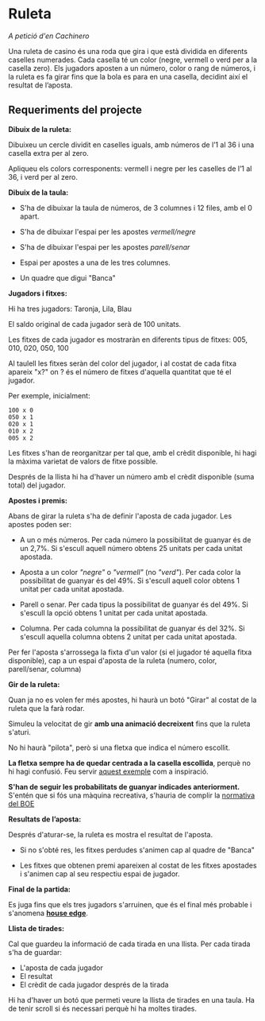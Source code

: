 # Ruleta

*A petició d'en Cachinero*

Una ruleta de casino és una roda que gira i que està dividida en diferents caselles numerades. Cada casella té un color (negre, vermell o verd per a la casella zero). Els jugadors aposten a un número, color o rang de números, i la ruleta es fa girar fins que la bola es para en una casella, decidint així el resultat de l’aposta.

## Requeriments del projecte

**Dibuix de la ruleta:**

Dibuixeu un cercle dividit en caselles iguals, amb números de l’1 al 36 i una casella extra per al zero.

Apliqueu els colors corresponents: vermell i negre per les caselles de l’1 al 36, i verd per al zero.

**Dibuix de la taula:**

- S'ha de dibuixar la taula de números, de 3 columnes i 12 files, amb el 0 apart.

- S'ha de dibuixar l'espai per les apostes *vermell/negre*

- S'ha de dibuixar l'espai per les apostes *parell/senar*

- Espai per apostes a una de les tres columnes.

- Un quadre que digui "Banca"

**Jugadors i fitxes:**

Hi ha tres jugadors: Taronja, Lila, Blau

El saldo original de cada jugador serà de 100 unitats.

Les fitxes de cada jugador es mostraràn en diferents tipus de fitxes: 005, 010, 020, 050, 100

Al taulell les fitxes seràn del color del jugador, i al costat de cada fitxa apareix "x?" on ? és el número de fitxes d'aquella quantitat que té el jugador.

Per exemple, inicialment:
```text
100 x 0
050 x 1
020 x 1
010 x 2
005 x 2
```

Les fitxes s'han de reorganitzar per tal que, amb el crèdit disponible, hi hagi la màxima varietat de valors de fitxe possible.

Després de la llista hi ha d'haver un número amb el crèdit disponible (suma total) del jugador.

**Apostes i premis:**

Abans de girar la ruleta s'ha de definir l'aposta de cada jugador. Les apostes poden ser:

- A un o més números. Per cada número la possibilitat de guanyar és de un 2,7%. Si s'escull aquell número obtens 25 unitats per cada unitat apostada.

- Aposta a un color *"negre"* o *"vermell"* (no *"verd"*). Per cada color la possibilitat de guanyar és del 49%. Si s'escull aquell color obtens 1 unitat per cada unitat apostada.

- Parell o senar. Per cada tipus la possibilitat de guanyar és del 49%. Si s'escull la opció obtens 1 unitat per cada unitat apostada.

- Columna. Per cada columna la possibilitat de guanyar és del 32%. Si s'escull aquella columna obtens 2 unitat per cada unitat apostada.

Per fer l'aposta s'arrossega la fixta d'un valor (si el jugador té aquella fitxa disponible), cap a un espai d'aposta de la ruleta (numero, color, parell/senar, columna)

**Gir de la ruleta:**

Quan ja no es volen fer més apostes, hi haurà un botó "Girar" al costat de la ruleta que la farà rodar.

Simuleu la velocitat de gir **amb una animació decreixent** fins que la ruleta s'aturi.

No hi haurà "pilota", però si una fletxa que indica el número escollit.

**La fletxa sempre ha de quedar centrada a la casella escollida**, perquè no hi hagi confusió. Feu servir [aquest exemple](https://optimisme.github.io/roulette/) com a inspiració.

**S'han de seguir les probabilitats de guanyar indicades anteriorment.** S'entén que si fós una màquina recreativa, s'hauria de complir la [normativa del BOE](https://www.boe.es/buscar/pdf/1998/BOE-A-1998-23945-consolidado.pdf)

**Resultats de l’aposta:**

Després d'aturar-se, la ruleta es mostra el resultat de l'aposta.

- Si no s'obté res, les fitxes perdudes s'animen cap al quadre de "Banca"

- Les fitxes que obtenen premi apareixen al costat de les fitxes apostades i s'animen cap al seu respectiu espai de jugador.

**Final de la partida:**

Es juga fins que els tres jugadors s'arruinen, que és el final més probable i s'anomena **[house edge](https://en.wikipedia.org/wiki/Casino_game)**.

**Llista de tirades:**

Cal que guardeu la informació de cada tirada en una llista. Per cada tirada s'ha de guardar:

- L'aposta de cada jugador
- El resultat
- El crèdit de cada jugador després de la tirada

Hi ha d'haver un botó que permeti veure la llista de tirades en una taula. Ha de tenir scroll si és necessari perquè hi ha moltes tirades.